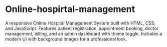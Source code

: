 # Online-hospirtal-management
A responsive Online Hospital Management System built with HTML, CSS, and JavaScript. Features patient registration, appointment booking, doctor management, billing, and an admin dashboard with theme toggle. Includes a modern UI with background images for a professional look.
